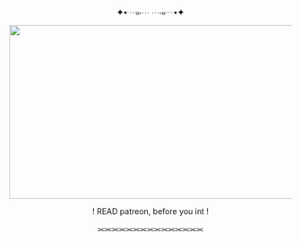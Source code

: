 <p align="center"> ✦•┈๑⋅⋯ ⋯⋅๑┈•✦

<p align="center">
  <img width="610" height="310" src="https://i.pinimg.com/originals/b6/81/ef/b681efd3301c9dc0816534f46a1da326.gif">
</p>
<p align="center"> ! READ patreon, before you int !
<p align="center">  ⫘⫘⫘⫘⫘⫘⫘⫘⫘⫘⫘⫘⫘⫘⫘
